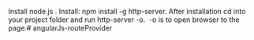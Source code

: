 Install node.js .
Install: npm install -g http-server. 
After installation cd into your project folder and run http-server -o. 
-o is to open browser to the page.# angularJs-routeProvider
